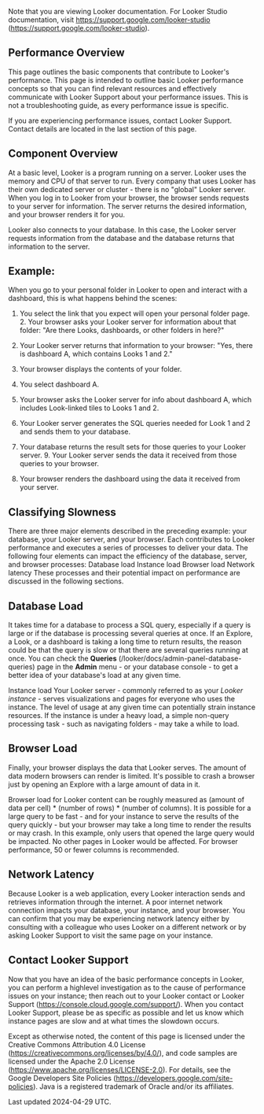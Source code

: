 Note that you are viewing Looker documentation. For Looker Studio documentation, visit https://support.google.com/looker-studio (https://support.google.com/looker-studio).

## Performance Overview

This page outlines the basic components that contribute to Looker's performance. This page is intended to outline basic Looker performance concepts so that you can find relevant resources and effectively communicate with Looker Support about your performance issues. This is not a troubleshooting guide, as every performance issue is specific.

If you are experiencing performance issues, contact Looker Support. Contact details are located in the last section of this page.

## Component Overview

At a basic level, Looker is a program running on a server. Looker uses the memory and CPU of that server to run. Every company that uses Looker has their own dedicated server or cluster - there is no "global" Looker server. When you log in to Looker from your browser, the browser sends requests to your server for information. The server returns the desired information, and your browser renders it for you.

Looker also connects to your database. In this case, the Looker server requests information from the database and the database returns that information to the server.

## Example:

When you go to your personal folder in Looker to open and interact with a dashboard, this is what happens behind the scenes:
1. You select the link that you expect will open your personal folder page. 2. Your browser asks your Looker server for information about that folder: "Are there Looks, dashboards, or other folders in here?"
3. Your Looker server returns that information to your browser: "Yes, there is dashboard A, which contains Looks 1 and 2."
4. Your browser displays the contents of your folder.

5. You select dashboard A.

6. Your browser asks the Looker server for info about dashboard A, which includes Look-linked tiles to Looks 1 and 2.

7. Your Looker server generates the SQL queries needed for Look 1 and 2 and sends them to your database.

8. Your database returns the result sets for those queries to your Looker server. 9. Your Looker server sends the data it received from those queries to your browser.

10. Your browser renders the dashboard using the data it received from your server.

## Classifying Slowness

There are three major elements described in the preceding example: your database, your Looker server, and your browser. Each contributes to Looker performance and executes a series of processes to deliver your data. The following four elements can impact the efficiency of the database, server, and browser processes:
Database load Instance load Browser load Network latency These processes and their potential impact on performance are discussed in the following sections.

## Database Load

It takes time for a database to process a SQL query, especially if a query is large or if the database is processing several queries at once. If an Explore, a Look, or a dashboard is taking a long time to return results, the reason could be that the query is slow or that there are several queries running at once. You can check the **Queries** (/looker/docs/admin-panel-database-queries) page in the **Admin** menu - or your database console - to get a better idea of your database's load at any given time.

Instance load Your Looker server - commonly referred to as your *Looker instance* - serves visualizations and pages for everyone who uses the instance. The level of usage at any given time can potentially strain instance resources. If the instance is under a heavy load, a simple non-query processing task - such as navigating folders - may take a while to load.

## Browser Load

Finally, your browser displays the data that Looker serves. The amount of data modern browsers can render is limited. It's possible to crash a browser just by opening an Explore with a large amount of data in it.

Browser load for Looker content can be roughly measured as (amount of data per cell) *
(number of rows) * (number of columns). It is possible for a large query to be fast - and for your instance to serve the results of the query quickly - but your browser may take a long time to render the results or may crash. In this example, only users that opened the large query would be impacted. No other pages in Looker would be affected. For browser performance, 50 or fewer columns is recommended.

## Network Latency

Because Looker is a web application, every Looker interaction sends and retrieves information through the internet. A poor internet network connection impacts your database, your instance, and your browser. You can confirm that you may be experiencing network latency either by consulting with a colleague who uses Looker on a different network or by asking Looker Support to visit the same page on your instance.

## Contact Looker Support

Now that you have an idea of the basic performance concepts in Looker, you can perform a highlevel investigation as to the cause of performance issues on your instance; then reach out to your Looker contact or Looker Support (https://console.cloud.google.com/support/). When you contact Looker Support, please be as specific as possible and let us know which instance pages are slow and at what times the slowdown occurs.

Except as otherwise noted, the content of this page is licensed under the Creative Commons Attribution 4.0 License
 (https://creativecommons.org/licenses/by/4.0/), and code samples are licensed under the Apache 2.0 License (https://www.apache.org/licenses/LICENSE-2.0). For details, see the Google Developers Site Policies (https://developers.google.com/site-policies). Java is a registered trademark of Oracle and/or its affiliates.

Last updated 2024-04-29 UTC.